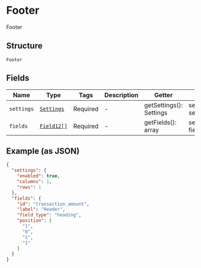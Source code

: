
# Footer

Footer

## Structure

`Footer`

## Fields

| Name | Type | Tags | Description | Getter | Setter |
|  --- | --- | --- | --- | --- | --- |
| `settings` | [`Settings`](../../doc/models/settings.md) | Required | - | getSettings(): Settings | setSettings(Settings settings): void |
| `fields` | [`Field12[]`](../../doc/models/field-12.md) | Required | - | getFields(): array | setFields(array fields): void |

## Example (as JSON)

```json
{
  "settings": {
    "enabled": true,
    "columns": 1,
    "rows": 1
  },
  "fields": {
    "id": "transaction_amount",
    "label": "Header",
    "field_type": "heading",
    "position": [
      "1",
      "0",
      "1",
      "1"
    ]
  }
}
```

